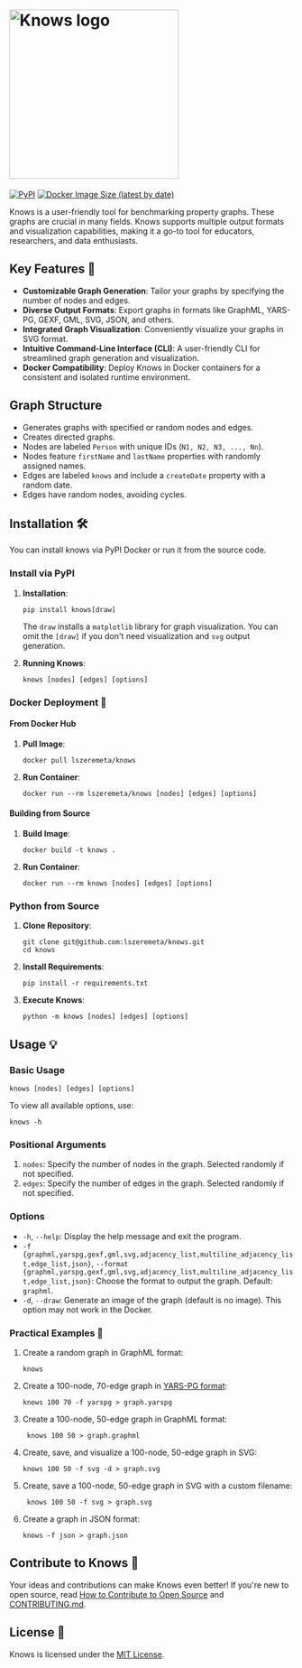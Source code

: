 # <img src="https://raw.githubusercontent.com/lszeremeta/knows/main/logo/knows-logo.png" alt="Knows logo" width="300">

[![PyPI](https://img.shields.io/pypi/v/knows)](https://pypi.org/project/knows/) [![Docker Image Size (latest by date)](https://img.shields.io/docker/image-size/lszeremeta/knows?label=Docker%20image%20size)](https://hub.docker.com/r/lszeremeta/knows)

Knows is a user-friendly tool for benchmarking property graphs. These graphs are crucial in many fields. Knows supports
multiple output formats and visualization capabilities, making it a go-to tool for educators, researchers, and data
enthusiasts.

## Key Features 🚀

- **Customizable Graph Generation**: Tailor your graphs by specifying the number of nodes and edges.
- **Diverse Output Formats**: Export graphs in formats like GraphML, YARS-PG, GEXF, GML, SVG, JSON, and others.
- **Integrated Graph Visualization**: Conveniently visualize your graphs in SVG format.
- **Intuitive Command-Line Interface (CLI)**: A user-friendly CLI for streamlined graph generation and visualization.
- **Docker Compatibility**: Deploy Knows in Docker containers for a consistent and isolated runtime environment.

## Graph Structure

- Generates graphs with specified or random nodes and edges.
- Creates directed graphs.
- Nodes are labeled `Person` with unique IDs (`N1, N2, N3, ..., Nn`).
- Nodes feature `firstName` and `lastName` properties with randomly assigned names.
- Edges are labeled `knows` and include a `createDate` property with a random date.
- Edges have random nodes, avoiding cycles.

## Installation 🛠️

You can install knows via PyPI Docker or run it from the source code.

### Install via PyPI

1. **Installation**:
   ```shell
   pip install knows[draw]
   ```
   The `draw` installs a `matplotlib` library for graph visualization. You can omit the `[draw]` if you don't need visualization and `svg` output generation.

2. **Running Knows**:
   ```shell
   knows [nodes] [edges] [options]
   ```

### Docker Deployment 🐳

#### From Docker Hub

1. **Pull Image**:
   ```shell
   docker pull lszeremeta/knows
   ```

2. **Run Container**:
   ```shell
   docker run --rm lszeremeta/knows [nodes] [edges] [options]
   ```

#### Building from Source

1. **Build Image**:
   ```shell
   docker build -t knows .
   ```

2. **Run Container**:
   ```shell
   docker run --rm knows [nodes] [edges] [options]
   ```

### Python from Source

1. **Clone Repository**:
   ```shell
   git clone git@github.com:lszeremeta/knows.git
   cd knows
   ```

2. **Install Requirements**:
   ```shell
   pip install -r requirements.txt
   ```

3. **Execute Knows**:
   ```shell
   python -m knows [nodes] [edges] [options]
   ```

## Usage 💡

### Basic Usage

```shell
knows [nodes] [edges] [options]
```

To view all available options, use:

```shell
knows -h
```

### Positional Arguments

1. `nodes`: Specify the number of nodes in the graph. Selected randomly if not specified.
2. `edges`: Specify the number of edges in the graph. Selected randomly if not specified.

### Options

- `-h`, `--help`: Display the help message and exit the program.
- `-f {graphml,yarspg,gexf,gml,svg,adjacency_list,multiline_adjacency_list,edge_list,json}`, `--format {graphml,yarspg,gexf,gml,svg,adjacency_list,multiline_adjacency_list,edge_list,json}`:
  Choose the format to output the graph. Default: `graphml`.
- `-d`, `--draw`: Generate an image of the graph (default is no image). This option may not work in the Docker.

### Practical Examples 🌟

1. Create a random graph in GraphML format:
   ```shell
   knows
   ```
2. Create a 100-node, 70-edge graph in [YARS-PG format](https://github.com/lszeremeta/yarspg):
   ```shell
   knows 100 70 -f yarspg > graph.yarspg
   ```
3. Create a 100-node, 50-edge graph in GraphML format:
   ```shell
    knows 100 50 > graph.graphml
    ```
4. Create, save, and visualize a 100-node, 50-edge graph in SVG:
   ```shell
   knows 100 50 -f svg -d > graph.svg
   ```
5. Create, save a 100-node, 50-edge graph in SVG with a custom filename:
   ```shell
    knows 100 50 -f svg > graph.svg
    ```
6. Create a graph in JSON format:
   ```shell
   knows -f json > graph.json
   ```

## Contribute to Knows 👥

Your ideas and contributions can make Knows even better! If you're new to open source,
read [How to Contribute to Open Source](https://opensource.guide/how-to-contribute/)
and [CONTRIBUTING.md](https://github.com/lszeremeta/knows/blob/main/CONTRIBUTING.md).

## License 📜

Knows is licensed under the [MIT License](https://github.com/lszeremeta/knows/blob/main/LICENSE).